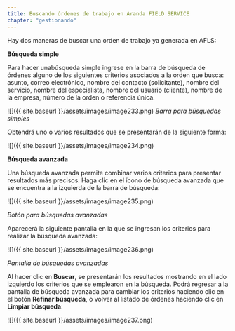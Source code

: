 ```yaml
---
title: Buscando órdenes de trabajo en Aranda FIELD SERVICE
chapter: "gestionando"
---
```


Hay dos maneras de buscar una orden de trabajo ya generada en AFLS:

**Búsqueda simple**

Para hacer unabúsqueda simple ingrese en la barra de búsqueda de órdenes alguno de los siguientes criterios asociados a la orden que busca: asunto, correo electrónico, nombre del contacto (solicitante), nombre del servicio, nombre del especialista, nombre del usuario (cliente), nombre de la empresa, número de la orden o referencia única.

![]({{ site.baseurl }}/assets/images/image233.png)
_Barra para búsquedas simples_

Obtendrá uno o varios resultados que se presentarán de la siguiente forma:

![]({{ site.baseurl }}/assets/images/image234.png)

**Búsqueda avanzada**

Una búsqueda avanzada permite combinar varios criterios para presentar resultados más precisos. Haga clic en el ícono de búsqueda avanzada que se encuentra a la izquierda de la barra de búsqueda:

![]({{ site.baseurl }}/assets/images/image235.png)

_Botón para búsquedas avanzadas_

Aparecerá la siguiente pantalla en la que se ingresan los criterios para realizar la búsqueda avanzada:

![]({{ site.baseurl }}/assets/images/image236.png)

_Pantalla de búsquedas avanzadas_

Al hacer clic en **Buscar**, se presentarán los resultados mostrando en el lado izquierdo los criterios que se emplearon en la búsqueda. Podrá regresar a la pantalla de búsqueda avanzada para cambiar los criterios haciendo clic en el botón **Refinar búsqueda**, o volver al listado de órdenes haciendo clic en **Limpiar búsqueda**:

![]({{ site.baseurl }}/assets/images/image237.png)
